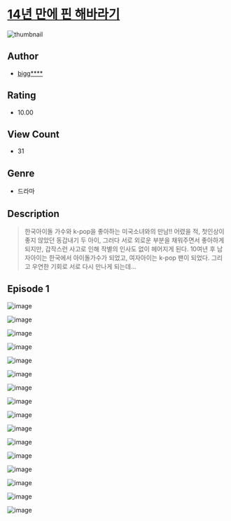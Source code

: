 # [14년 만에 핀 해바라기](https://comic.naver.com/challenge/list?titleId=811212)
![thumbnail](https://image-comic.pstatic.net/user_contents_data/challenge_comic/2023/05/25/258786/upload_4135257975988249655_480x623.jpeg)

## Author
- [bigg****](https://comic.naver.com/artistTitle?id=258786)

## Rating
- 10.00

## View Count
- 31

## Genre
- 드라마

## Description
> 한국아이돌 가수와 k-pop을 좋아하는 미국소녀와의 만남!! 어렸을 적, 첫인상이 좋지 않았던 동갑내기 두 아이, 그러다 서로 외로운 부분을 채워주면서 좋아하게 되지만, 갑작스런 사고로 인해 작별의 인사도 없이 헤어지게 된다. 10여년 후 남자아이는 한국에서 아이돌가수가 되었고, 여자아이는 k-pop 팬이 되었다. 그리고 우연한 기회로 서로 다시 만나게 되는데...


## Episode 1
![image](https://image-comic.pstatic.net/user_contents_data/challenge_comic/2023/05/25/258786/upload_7018406342720370745.jpeg)

![image](https://image-comic.pstatic.net/user_contents_data/challenge_comic/2023/05/25/258786/upload_7090185567127299641.jpeg)

![image](https://image-comic.pstatic.net/user_contents_data/challenge_comic/2023/05/25/258786/upload_4121691291659952944.jpeg)

![image](https://image-comic.pstatic.net/user_contents_data/challenge_comic/2023/05/25/258786/upload_4063151973370769717.jpeg)

![image](https://image-comic.pstatic.net/user_contents_data/challenge_comic/2023/05/25/258786/upload_3472664776954503778.jpeg)

![image](https://image-comic.pstatic.net/user_contents_data/challenge_comic/2023/05/25/258786/upload_7089008003008258913.jpeg)

![image](https://image-comic.pstatic.net/user_contents_data/challenge_comic/2023/05/25/258786/upload_7377240548859852341.jpeg)

![image](https://image-comic.pstatic.net/user_contents_data/challenge_comic/2023/05/25/258786/upload_3919596651428472377.jpeg)

![image](https://image-comic.pstatic.net/user_contents_data/challenge_comic/2023/05/25/258786/upload_3847260671267004773.jpeg)

![image](https://image-comic.pstatic.net/user_contents_data/challenge_comic/2023/05/25/258786/upload_7018074290312787812.jpeg)

![image](https://image-comic.pstatic.net/user_contents_data/challenge_comic/2023/05/25/258786/upload_7077800659531293797.jpeg)

![image](https://image-comic.pstatic.net/user_contents_data/challenge_comic/2023/05/25/258786/upload_4063202580889745510.jpeg)

![image](https://image-comic.pstatic.net/user_contents_data/challenge_comic/2023/05/25/258786/upload_3905293113252865121.jpeg)

![image](https://image-comic.pstatic.net/user_contents_data/challenge_comic/2023/05/25/258786/upload_3905856960756660276.jpeg)

![image](https://image-comic.pstatic.net/user_contents_data/challenge_comic/2023/05/25/258786/upload_3833516796539123297.jpeg)

![image](https://image-comic.pstatic.net/user_contents_data/challenge_comic/2023/05/25/258786/upload_4120900522934089318.jpeg)
